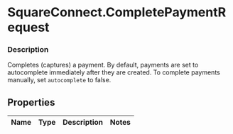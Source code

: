 # SquareConnect.CompletePaymentRequest

### Description

Completes (captures) a payment.  By default, payments are set to autocomplete immediately after they are created. To complete payments manually, set `autocomplete` to false.

## Properties
Name | Type | Description | Notes
------------ | ------------- | ------------- | -------------


